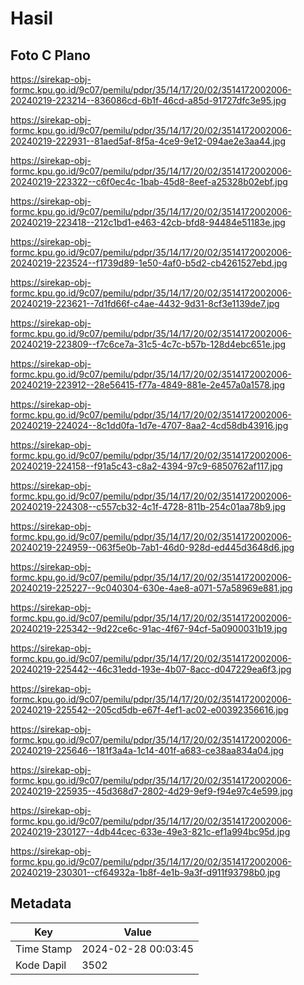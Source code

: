 # Hasil

## Foto C Plano

https://sirekap-obj-formc.kpu.go.id/9c07/pemilu/pdpr/35/14/17/20/02/3514172002006-20240219-223214--836086cd-6b1f-46cd-a85d-91727dfc3e95.jpg

https://sirekap-obj-formc.kpu.go.id/9c07/pemilu/pdpr/35/14/17/20/02/3514172002006-20240219-222931--81aed5af-8f5a-4ce9-9e12-094ae2e3aa44.jpg

https://sirekap-obj-formc.kpu.go.id/9c07/pemilu/pdpr/35/14/17/20/02/3514172002006-20240219-223322--c6f0ec4c-1bab-45d8-8eef-a25328b02ebf.jpg

https://sirekap-obj-formc.kpu.go.id/9c07/pemilu/pdpr/35/14/17/20/02/3514172002006-20240219-223418--212c1bd1-e463-42cb-bfd8-94484e51183e.jpg

https://sirekap-obj-formc.kpu.go.id/9c07/pemilu/pdpr/35/14/17/20/02/3514172002006-20240219-223524--f1739d89-1e50-4af0-b5d2-cb4261527ebd.jpg

https://sirekap-obj-formc.kpu.go.id/9c07/pemilu/pdpr/35/14/17/20/02/3514172002006-20240219-223621--7d1fd66f-c4ae-4432-9d31-8cf3e1139de7.jpg

https://sirekap-obj-formc.kpu.go.id/9c07/pemilu/pdpr/35/14/17/20/02/3514172002006-20240219-223809--f7c6ce7a-31c5-4c7c-b57b-128d4ebc651e.jpg

https://sirekap-obj-formc.kpu.go.id/9c07/pemilu/pdpr/35/14/17/20/02/3514172002006-20240219-223912--28e56415-f77a-4849-881e-2e457a0a1578.jpg

https://sirekap-obj-formc.kpu.go.id/9c07/pemilu/pdpr/35/14/17/20/02/3514172002006-20240219-224024--8c1dd0fa-1d7e-4707-8aa2-4cd58db43916.jpg

https://sirekap-obj-formc.kpu.go.id/9c07/pemilu/pdpr/35/14/17/20/02/3514172002006-20240219-224158--f91a5c43-c8a2-4394-97c9-6850762af117.jpg

https://sirekap-obj-formc.kpu.go.id/9c07/pemilu/pdpr/35/14/17/20/02/3514172002006-20240219-224308--c557cb32-4c1f-4728-811b-254c01aa78b9.jpg

https://sirekap-obj-formc.kpu.go.id/9c07/pemilu/pdpr/35/14/17/20/02/3514172002006-20240219-224959--063f5e0b-7ab1-46d0-928d-ed445d3648d6.jpg

https://sirekap-obj-formc.kpu.go.id/9c07/pemilu/pdpr/35/14/17/20/02/3514172002006-20240219-225227--9c040304-630e-4ae8-a071-57a58969e881.jpg

https://sirekap-obj-formc.kpu.go.id/9c07/pemilu/pdpr/35/14/17/20/02/3514172002006-20240219-225342--9d22ce6c-91ac-4f67-94cf-5a0900031b19.jpg

https://sirekap-obj-formc.kpu.go.id/9c07/pemilu/pdpr/35/14/17/20/02/3514172002006-20240219-225442--46c31edd-193e-4b07-8acc-d047229ea6f3.jpg

https://sirekap-obj-formc.kpu.go.id/9c07/pemilu/pdpr/35/14/17/20/02/3514172002006-20240219-225542--205cd5db-e67f-4ef1-ac02-e00392356616.jpg

https://sirekap-obj-formc.kpu.go.id/9c07/pemilu/pdpr/35/14/17/20/02/3514172002006-20240219-225646--181f3a4a-1c14-401f-a683-ce38aa834a04.jpg

https://sirekap-obj-formc.kpu.go.id/9c07/pemilu/pdpr/35/14/17/20/02/3514172002006-20240219-225935--45d368d7-2802-4d29-9ef9-f94e97c4e599.jpg

https://sirekap-obj-formc.kpu.go.id/9c07/pemilu/pdpr/35/14/17/20/02/3514172002006-20240219-230127--4db44cec-633e-49e3-821c-ef1a994bc95d.jpg

https://sirekap-obj-formc.kpu.go.id/9c07/pemilu/pdpr/35/14/17/20/02/3514172002006-20240219-230301--cf64932a-1b8f-4e1b-9a3f-d911f93798b0.jpg


## Metadata

| Key        | Value               |
| ---------- | ------------------- |
| Time Stamp | 2024-02-28 00:03:45 |
| Kode Dapil | 3502                |



